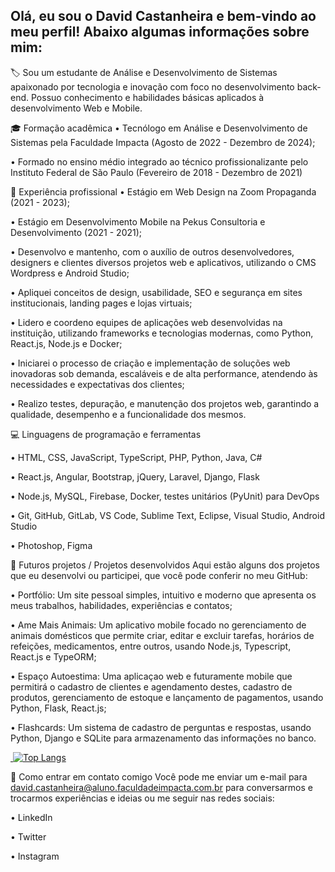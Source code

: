 ## Olá, eu sou o David Castanheira e bem-vindo ao meu perfil! Abaixo algumas informações sobre mim:
🏷️ Sou um estudante de Análise e Desenvolvimento de Sistemas apaixonado por tecnologia e inovação com foco no desenvolvimento back-end. Possuo conhecimento e habilidades básicas aplicados à desenvolvimento Web e Mobile.

🎓 Formação acadêmica
•  Tecnólogo em Análise e Desenvolvimento de Sistemas pela Faculdade Impacta (Agosto de 2022 - Dezembro de 2024);

•  Formado no ensino médio integrado ao técnico profissionalizante pelo Instituto Federal de São Paulo (Fevereiro de 2018 - Dezembro de 2021)

💼 Experiência profissional
•  Estágio em Web Design na Zoom Propaganda (2021 - 2023);

•  Estágio em Desenvolvimento Mobile na Pekus Consultoria e Desenvolvimento (2021 - 2021);

•  Desenvolvo e mantenho, com o auxílio de outros desenvolvedores, designers e clientes diversos projetos web e aplicativos, utilizando o CMS Wordpress e Android Studio;

•  Apliquei conceitos de design, usabilidade, SEO e segurança em sites institucionais, landing pages e lojas virtuais;

•  Lidero e coordeno equipes de aplicações web desenvolvidas na instituição, utilizando frameworks e tecnologias modernas, como Python, React.js, Node.js e Docker;

•  Iniciarei o processo de criação e implementação de soluções web inovadoras sob demanda, escaláveis e de alta performance, atendendo às necessidades e expectativas dos clientes;

•  Realizo testes, depuração, e manutenção dos projetos web, garantindo a qualidade, desempenho e a funcionalidade dos mesmos.

💻 Linguagens de programação e ferramentas

•  HTML, CSS, JavaScript, TypeScript, PHP, Python, Java, C#

•  React.js, Angular, Bootstrap, jQuery, Laravel, Django, Flask

•  Node.js, MySQL, Firebase, Docker, testes unitários (PyUnit) para DevOps

•  Git, GitHub, GitLab, VS Code, Sublime Text, Eclipse, Visual Studio, Android Studio

•  Photoshop, Figma

🚀 Futuros projetos / Projetos desenvolvidos
Aqui estão alguns dos projetos que eu desenvolvi ou participei, que você pode conferir no meu GitHub:

•  Portfólio: Um site pessoal simples, intuitivo e moderno que apresenta os meus trabalhos, habilidades, experiências e contatos;

•  Ame Mais Animais: Um aplicativo mobile focado no gerenciamento de animais domésticos que permite criar, editar e excluir tarefas, horários de refeições, medicamentos, entre outros, usando Node.js, Typescript, React.js e TypeORM;

•  Espaço Autoestima: Uma aplicaçao web e futuramente mobile que permitirá o cadastro de clientes e agendamento destes, cadastro de produtos, gerenciamento de estoque e lançamento de pagamentos, usando Python, Flask, React.js;

•  Flashcards: Um sistema de cadastro de perguntas e respostas, usando Python, Django e SQLite para armazenamento das informações no banco.

<div style="width: 200px;">
<a href="https://github.com/David-Castanheira/github-readme-stats">
  <img src="https://github-readme-stats.vercel.app/api?username=David-Castanheira&show_icons=true&include_all_commits=true" alt="" />
  <img src="https://github-readme-stats.vercel.app/api/top-langs/?username=David-Castanheira&langs_count=8" alt="Top Langs" />
</a>
</div>

📱 Como entrar em contato comigo
Você pode me enviar um e-mail para david.castanheira@aluno.faculdadeimpacta.com.br para conversarmos e trocarmos experiências e ideias ou me seguir nas redes sociais:

•  LinkedIn

•  Twitter

•  Instagram
